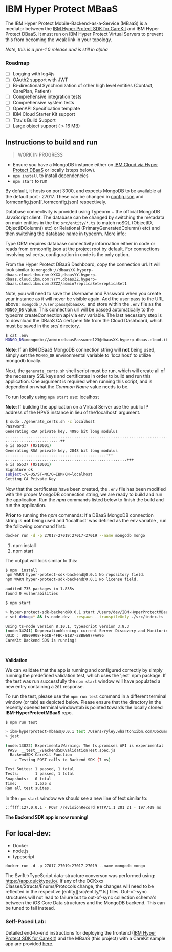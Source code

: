 # IBM Hyper Protect MBaaS

The IBM Hyper Protect Mobile-Backend-as-a-Service (MBaaS) is a mediator between the [IBM Hyper Protect SDK for CareKit](https://github.com/carekit-apple/IBM-HyperProtectSDK) and IBM Hyper Protect DBaaS. It must run on IBM Hyper Protect Virtual Servers to prevent this from becoming the weak link in your topology.

_Note, this is a pre-1.0 release and is still in alpha_

### Roadmap

- [ ] Logging with log4js
- [ ] OAuth2 support with JWT
- [ ] Bi-directional Synchronization of other high level entities (Contact, CarePlan, Patient)
- [ ] Comprehensive integration tests
- [ ] Comprehensive system tests
- [ ] OpenAPI Specification template
- [ ] IBM Cloud Starter Kit support
- [ ] Travis Build Support
- [ ] Large object support ( > 16 MB)

## Instructions to build and run

> WORK IN PROGRESS

- Ensure you have a MongoDB instance either on [IBM Cloud via Hyper Protect DBaaS](https://www.ibm.com/cloud/hyper-protect-dbaas) or locally (steps below).
- `npm install` to install dependencies
- `npm start` to run

By default, it hosts on port 3000, and expects MongoDB to be available at the default port : 27017. These can be changed in [config.json](./config/config.json) and [ormconfig.json][./ormconfig.json] respectively.

Database connectivity is provided using Typeorm + the official MongoDB JavaScript client. The database can be changed by switching the metadata on main entities in the the `src/entity/*.ts` to match noSQL (ObjectID, ObjectIDColumn() etc) or Relational (PrimaryGeneratedColumn() etc) and then switching the database name in typeorm. More info:

Type ORM requires database connectivity information either in code or reads from ormconfig.json at the project root by default. For connections involving ssl certs, configuration in code is the only option. 


From the Hyper Protect DBaaS Dashboard, copy the connection url. It will look similar to
`mongodb://dbaasXX.hyperp-dbaas.cloud.ibm.com:XXXX,dbaasYY.hyperp-dbaas.cloud.ibm.com:YYYY,dbaasZZ.hyperp-dbaas.cloud.ibm.com:ZZZZ/admin?replicaSet=replicaSet1`

Note, you will need to save the Username and Password when you create your instance as it will never be visible again. Add the user:pass to the URL above : `mongodb://user:pass@dbaasXX.` and store within the `.env` file as the `MONGO_DB` value. This connection url will be passed automatically to the typeorm createConnection api via env variable. The last necessary step is to download the DBaaS CA cert.pem file from the Cloud Dashboard, which must be saved in the src/ directory. 

```bash
$ cat .env 
MONGO_DB=mongodb://admin:dbaasPassword123@dbaasXX.hyperp-dbaas.cloud.ibm.com:XXXX,dbaasYY.hyperp-dbaas.cloud.ibm.com:YYYY,dbaasZZ.hyperp-dbaas.cloud.ibm.com:ZZZZ/admin?replicaSet=Cluster_1_Example
```

**Note**: If an IBM DBaaS MongoDB connection string will **not** being used, simply set the `MONGO_DB` environmental variable to 'localhost' to utilize mongodb locally. 

Next, the `generate_certs.sh` shell script must be run, which will create all of the necessary SSL keys and certificates in order to build and run this application. One argument is required when running this script, and is dependent on what the  _Common Name_ value needs to be. 

To run locally using `npm start` use: localhost

**Note**: If building the application on a Virtual Server use the public IP address of the HPVS instance in lieu of the'localhost' argument.

```bash
$ sudo ./generate_certs.sh -c localhost
Password:
Generating RSA private key, 4096 bit long modulus
..............................................................................++
........................++
e is 65537 (0x10001)
Generating RSA private key, 2048 bit long modulus
............................................+++
.....................................................+++
e is 65537 (0x10001)
Signature ok
subject=/C=US/ST=NC/O=IBM/CN=localhost
Getting CA Private Key
```

Now that the certificates have been created, the `.env` file has been modified with the proper MongoDB connection string, we are ready to build and run the application. Run the _npm_ commands listed below to finish the build and run the application. 

**Prior** to running the _npm_ commands: If a DBaaS MongoDB connection string is **not** being used and 'localhost' was defined as the env variable , run the following command first:
```bash
docker run -d -p 27017-27019:27017-27019 --name mongodb mongo
```

1. npm install
2. npm start

The output will look similar to this:
```bash
$ npm  install
npm WARN hyper-protect-sdk-backend@0.0.1 No repository field.
npm WARN hyper-protect-sdk-backend@0.0.1 No license field.

audited 735 packages in 1.835s
found 0 vulnerabilities

$ npm start

> hyper-protect-sdk-backend@0.0.1 start /Users/dev/IBM-HyperProtectMBaaS
> set debug=* && ts-node-dev --respawn --transpileOnly ./src/index.ts

Using ts-node version 8.10.1, typescript version 3.8.3
(node:34241) DeprecationWarning: current Server Discovery and Monitoring engine is deprecated, and will be removed in a future version. To use the new Server Discover and Monitoring engine, pass option { useUnifiedTopology: true } to the MongoClient constructor.
UUID : 9DB09908-F6CB-4FBC-B1B7-28BE697FAA96
CareKit Backend SDK is running!
```
<br/>

**Validation**

We can validate that the app is running and configured correctly by simply running the predefined validation test, which uses the 'jest' npm package. If the test was run successfully the `npm start` window will have populated a new entry containing a `201` response. 

To run the test, please use the `npm run test` command in a different terminal window (or tab) as depicted below. Please ensure that the directory in the recently opened terminal window/tab is pointed towards the locally cloned **IBM-HyperProtectMBaaS** repo.

```bash
$ npm run test

> ibm-hyperprotect-mbaas@0.0.1 test /Users/ryley.wharton1ibm.com/Documents/Github/IBM-HyperProtectMBaaS
> jest

(node:13022) ExperimentalWarning: The fs.promises API is experimental
 PASS  __test__/BackendSDKValidationTest.spec.js
  BackendSDK CareKit Function
    ✓ Testing POST calls to Backend SDK (7 ms)

Test Suites: 1 passed, 1 total
Tests:       1 passed, 1 total
Snapshots:   0 total
Time:        1.575 s
Ran all test suites.
```

In the `npm start` window we should see a new line of text similar to: 
```bash
::ffff:127.0.0.1 - POST /revisionRecord HTTP/1.1 201 21 - 197.409 ms
```

**The Backend SDK app is now running!**


## For local-dev:

- Docker
- node.js
- typescript

`docker run -d -p 27017-27019:27017-27019 --name mongodb mongo`

The Swift->TypeScript data-structure converson was performed using: https://app.quicktype.io/. If any of the OCKxxx Classes/Structs/Enums/Protocols change, the changes will need to be reflected in the respective [entity][src/entity/*.ts] files. Out-of-sync structures will not lead to failure but to out-of-sync collection schema's between the iOS Core Data structures and the MongoDB backend. This can be tuned to fail instead.

### Self-Paced Lab:

Detailed end-to-end instructions for deploying the frontend ([IBM Hyper Protect SDK for CareKit](https://github.com/carekit-apple/IBM-HyperProtectSDK)) and the MBaaS (this project) with a CareKit sample app are provided [here](https://github.com/THINKLab2020/carekit-hyperprotect-lab).